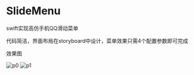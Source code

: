 # SlideMenu

swift实现高仿手机QQ滑动菜单

代码简洁，界面布局在storyboard中设计，菜单效果只需4个配置参数即可完成

效果图

![p0](https://github.com/firewolf-ljw/SlideMenu/blob/master/0.png?raw=true)
![p1](https://github.com/firewolf-ljw/SlideMenu/blob/master/1.png?raw=true)
